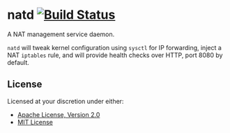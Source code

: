 # natd [![Build Status][travis.svg]][travis]

A NAT management service daemon.

`natd` will tweak kernel configuration using `sysctl` for IP forwarding, inject a NAT `iptables` rule, and will
provide health checks over HTTP, port 8080 by default.

## License

Licensed at your discretion under either:

 - [Apache License, Version 2.0][LICENSE-APACHE]
 - [MIT License][LICENSE-MIT]

 [travis]: https://travis-ci.org/naftulikay/nathealthd
 [travis.svg]: https://travis-ci.org/naftulikay/nathealthd.svg?branch=master
 [LICENSE-APACHE]: ./LICENSE-APACHE
 [LICENSE-MIT]: ./LICENSE-MIT
